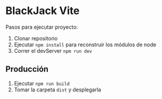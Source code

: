 # BlackJack Vite

Pasos para ejecutar proyecto:

1. Clonar repositorio
2. Ejecutar ```npm install``` para reconstruir los módulos de node
3. Correr el devServer ```npm run dev```

## Producción 

1. Ejecutar ```npm run build```
2. Tomar la carpeta ```dist``` y desplegarla